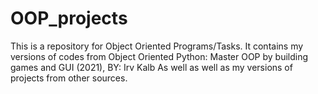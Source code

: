 # OOP_projects
This is a repository for Object Oriented Programs/Tasks.
It contains my versions of codes from 
Object Oriented Python: Master OOP by building games and GUI (2021), BY: Irv Kalb
As well as well as my versions of projects from other sources.
